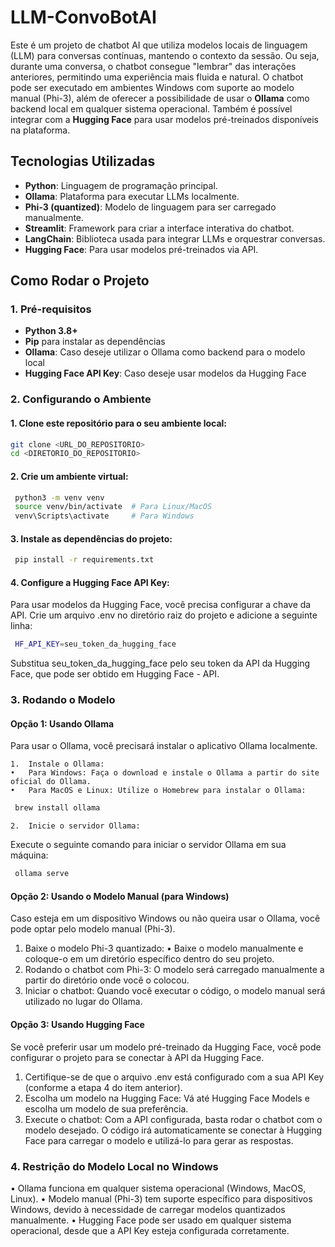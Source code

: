 # LLM-ConvoBotAI

Este é um projeto de chatbot AI que utiliza modelos locais de linguagem (LLM) para conversas contínuas, mantendo o contexto da sessão. Ou seja, durante uma conversa, o chatbot consegue "lembrar" das interações anteriores, permitindo uma experiência mais fluida e natural. O chatbot pode ser executado em ambientes Windows com suporte ao modelo manual (Phi-3), além de oferecer a possibilidade de usar o **Ollama** como backend local em qualquer sistema operacional. Também é possível integrar com a **Hugging Face** para usar modelos pré-treinados disponíveis na plataforma.

## Tecnologias Utilizadas

- **Python**: Linguagem de programação principal.
- **Ollama**: Plataforma para executar LLMs localmente.
- **Phi-3 (quantized)**: Modelo de linguagem para ser carregado manualmente.
- **Streamlit**: Framework para criar a interface interativa do chatbot.
- **LangChain**: Biblioteca usada para integrar LLMs e orquestrar conversas.
- **Hugging Face**: Para usar modelos pré-treinados via API.

## Como Rodar o Projeto

### 1. Pré-requisitos

- **Python 3.8+**
- **Pip** para instalar as dependências
- **Ollama**: Caso deseje utilizar o Ollama como backend para o modelo local
- **Hugging Face API Key**: Caso deseje usar modelos da Hugging Face

### 2. Configurando o Ambiente

#### 1. Clone este repositório para o seu ambiente local:

```bash
git clone <URL_DO_REPOSITORIO>
cd <DIRETORIO_DO_REPOSITORIO>
```

#### 2. Crie um ambiente virtual:

```bash
 python3 -m venv venv
 source venv/bin/activate  # Para Linux/MacOS
 venv\Scripts\activate     # Para Windows
```

#### 3. Instale as dependências do projeto:

```bash
 pip install -r requirements.txt
```

#### 4. Configure a Hugging Face API Key:

Para usar modelos da Hugging Face, você precisa configurar a chave da API. Crie um arquivo .env no diretório raiz do projeto e adicione a seguinte linha:

```bash
 HF_API_KEY=seu_token_da_hugging_face
```

Substitua seu_token_da_hugging_face pelo seu token da API da Hugging Face, que pode ser obtido em Hugging Face - API.

### 3. Rodando o Modelo

#### Opção 1: Usando Ollama

Para usar o Ollama, você precisará instalar o aplicativo Ollama localmente.

    1.	Instale o Ollama:
    •	Para Windows: Faça o download e instale o Ollama a partir do site oficial do Ollama.
    •	Para MacOS e Linux: Utilize o Homebrew para instalar o Ollama:

```bash
 brew install ollama
```

    2.	Inicie o servidor Ollama:

Execute o seguinte comando para iniciar o servidor Ollama em sua máquina:

```bash
 ollama serve
```

#### Opção 2: Usando o Modelo Manual (para Windows)

Caso esteja em um dispositivo Windows ou não queira usar o Ollama, você pode optar pelo modelo manual (Phi-3).

1. Baixe o modelo Phi-3 quantizado:
   • Baixe o modelo manualmente e coloque-o em um diretório específico dentro do seu projeto.
2. Rodando o chatbot com Phi-3:
   O modelo será carregado manualmente a partir do diretório onde você o colocou.
3. Iniciar o chatbot:
   Quando você executar o código, o modelo manual será utilizado no lugar do Ollama.

#### Opção 3: Usando Hugging Face

Se você preferir usar um modelo pré-treinado da Hugging Face, você pode configurar o projeto para se conectar à API da Hugging Face.

1. Certifique-se de que o arquivo .env está configurado com a sua API Key (conforme a etapa 4 do item anterior).
2. Escolha um modelo na Hugging Face:
   Vá até Hugging Face Models e escolha um modelo de sua preferência.
3. Execute o chatbot:
   Com a API configurada, basta rodar o chatbot com o modelo desejado. O código irá automaticamente se conectar à Hugging Face para carregar o modelo e utilizá-lo para gerar as respostas.

### 4. Restrição do Modelo Local no Windows

• Ollama funciona em qualquer sistema operacional (Windows, MacOS, Linux).
• Modelo manual (Phi-3) tem suporte específico para dispositivos Windows, devido à necessidade de carregar modelos quantizados manualmente.
• Hugging Face pode ser usado em qualquer sistema operacional, desde que a API Key esteja configurada corretamente.
